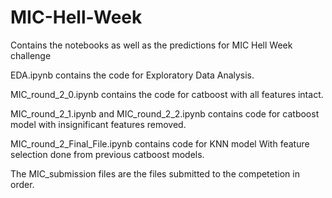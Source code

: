 # MIC-Hell-Week
Contains the notebooks as well as the predictions for MIC Hell Week challenge

EDA.ipynb contains the code for Exploratory Data Analysis.

MIC_round_2_0.ipynb contains the code for catboost with all features intact.

MIC_round_2_1.ipynb and MIC_round_2_2.ipynb contains code for catboost model with insignificant features removed.

MIC_round_2_Final_File.ipynb contains code for KNN model With feature selection done from previous catboost models.

The MIC_submission files are the files submitted to the competetion in order.
